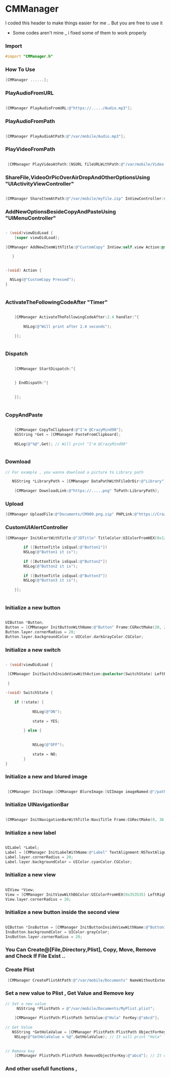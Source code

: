 # CMManager

I coded this header to make things easier for me .. But you are free to use it 
* Some codes aren't mine _ i fixed some of them to work properly 


### Import 

```objective-c
#import "CMManager.h"
```


### How To Use

```objective-c
[CMManager ......];
```
 
 
 ### PlayAudioFromURL

```objective-c
    
[CMManager PlayAudioFromURL:@"https://...../Audio.mp3"];
```


### PlayAudioFromPath

```objective-c

[CMManager PlayAudioAtPath:@"/var/mobile/Audio.mp3"];
```

 
 
 
 ### PlayVideoFromPath

```objective-c

 [CMManager PlayVideoAtPath:[NSURL fileURLWithPath:@"/var/mobile/Video.mp4"] InViewController:self];
```





### ShareFile,VideoOrPicOverAirDropAndOtherOptionsUsing "UIActivityViewController"

```objective-c

[CMManager ShareItemAtPath:@"/var/mobile/myfile.zip" InViewController:self];
```



### AddNewOptionsBesideCopyAndPasteUsing "UIMenuController"

```objective-c

- (void)viewDidLoad {
    [super viewDidLoad];
    
[CMManager AddNewItemWithTitle:@"CustomCopy" InView:self.view Action:@selector(Action)];

   }
   
   
-(void) Action {

  NSLog(@"CustomCopy Pressed");
}
    
```

### ActivateTheFollowingCodeAfter "Timer"
```objective-c

    [CMManager ActivateTheFollowingCodeAfter:2.4 handler:^{
       
        NSLog(@"Will print after 2.4 seconds");
        
    }];
    
```


### Dispatch
```objective-c

    [CMManager StartDispatch:^{
        
        
    } EndDispath:^{
        
        
    }];
    
```


### CopyAndPaste
```objective-c

    [CMManager CopyToClipboard:@"I'm @CrazyMind90"];
    NSString *Get = [CMManager PasteFromClipboard];
    
    NSLog(@"%@",Get); // Will print "I'm @CrazyMind90"
    
```



### Download

```objective-c
// For example , you wanna download a picture to Library path 

   NSString *LibraryPath = [CMManager DataPathWithFileOrDir:@"Library"];
    
    [CMManager DownloadLink:@"https://.....png" ToPath:LibraryPath];
```



### Upload 
```objective-c
[CMManager UploadFile:@"Documents/CM909.png.zip" PHPLink:@"https://Crazy/PP.php" PHPNameValue:@"upload"];
```

### CustomUIAlertController

```objective-c
[CMManager InitAlertWithTitle:@"JDTitle" TitleColor:UIColorFromHEX(0x128890) Message:@"Cmessage" MessageColor:UIColor.greenColor Buttons:@[@"Button1",@"Button2",@"Button3"] ButtonsColor:UIColor.whiteColor ButtonsImage:[UIImage imageNamed:@"sys"] BackgroundColor:UIColorFromHEX(0x303030) AlertStyle:UIAlertControllerStyleAlert Target:self handler:^(NSString * _Nullable ButtonTitle) {
       
        if ([ButtonTitle isEqual:@"Button1"])
        NSLog(@"Button1 it is");
        
        if ([ButtonTitle isEqual:@"Button2"])
        NSLog(@"Button2 it is");
        
        if ([ButtonTitle isEqual:@"Button3"])
        NSLog(@"Button3 it is");
           
    }];
    
```


### Initialize a new button 

```objective-c

UIButton *Button;
Button = [CMManager InitButtonWithName:@"Button" Frame:CGRectMake(20, 20, 100, 100) InView:self.view Target:self Action:@selector(Action)];
Button.layer.cornerRadius = 20;
Button.layer.backgroundColor = UIColor.darkGrayColor.CGColor;
```


### Initialize a new switch 

```objective-c

- (void)viewDidLoad {

 [CMManager InitSwitchInsideViewWithAction:@selector(SwitchState) LeftRight:0.48 UpDown:0.40 Width:1.1 Height:1.2 InView:self.view Target:self];
 
 }
 
-(void) SwitchState {
    
    if (!state) {
    
            NSLog(@"ON");
    
            state = YES;
    
        } else {
    
    
            NSLog(@"OFF");
    
            state = NO;
        }
}

```


### Initialize a new and blured image  

```objective-c

 [CMManager InitImage:[CMManager BlureImage:[UIImage imageNamed:@"/path/to/image.png"] BlureLevel:94.0f] LeftRight:0.1 UpDown:0.1 Width:0.1 Height:0.1 InView:self.view];

```


### Initialize UINavigationBar  

```objective-c

[CMManager InitNavigationBarWithTitle:NaviTitle Frame:CGRectMake(0, 36, self.view.frame.size.width, 45) Style:UIBarStyleBlack LeftButton:UIBarButtonSystemItemCancel LeftButtonAction:@selector(CancelButton) RightButton:UIBarButtonSystemItemDone RightButtonAction:@selector(DoneButton) InView:self.view Target:self];


```


### Initialize a new label  

```objective-c

UILabel *Label;
Label = [CMManager InitLabelWithName:@"Label" TextAlignment:NSTextAlignmentCenter LeftRight:0.34 UpDown:0.22 Width:0.30 Height:0.07 InView:self.view];
Label.layer.cornerRadius = 20;
Label.layer.backgroundColor = UIColor.cyanColor.CGColor;
```


### Initialize a new view 

```objective-c

UIView *View;
View = [CMManager InitViewWithBGColor:UIColorFromHEX(0x353535) LeftRight:22.7 UpDown:19.5 Width:1.1 Height:9 BackgroundImage:[CMManager BlureImage:[UIImage imageNamed:@"/path/to/image.png"] BlureLevel:94.0] InView:self.view];
View.layer.cornerRadius = 20;
```


### Initialize a new button inside the second view 

```objective-c

UIButton *InsButton = [CMManager InitButtonInsideViewWithName:@"Button1" LeftRight:55 UpDown:11.5 Width:0.45 Height:0.30 InView:View Target:self Action:@selector(BInside:)];
InsButton.backgroundColor = UIColor.grayColor;
InsButton.layer.cornerRadius = 20;
```




### You Can Create@[File,Directory,Plist], Copy, Move, Remove and Check If File Exist ..



### Create Plist

```objective-c
 [CMManager CreatePlistAtPath:@"/var/mobile/Documents" NameWithoutExtension:@"MyPlist"];
```



### Set a new value to Plist , Get Value and Remove key

```objective-c
// Set a new value
     NSString *PlistPath = @"/var/mobile/Documents/MyPlist.plist";
    
    [CMManager PlistPath:PlistPath SetValue:@"Hola" ForKey:@"abcd"];
   
// Get Value
   NSString *GetHolaValue = [CMManager PlistPath:PlistPath ObjectForKey:@"abcd"];
    NSLog(@"GetHolaValue = %@",GetHolaValue); // It will print "Hola"
    
    
// Remove key
    [CMManager PlistPath:PlistPath RemoveObjectForKey:@"abcd"]; // It will remove Hola
```



### And other usefull functions ,













 






